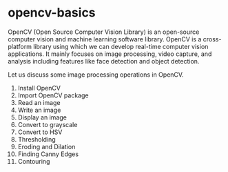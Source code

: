 # opencv-basics

OpenCV (Open Source Computer Vision Library) is an open-source computer vision and machine learning software library. OpenCV is a cross-platform library using which we can develop real-time computer vision applications. It mainly focuses on image processing, video capture, and analysis including features like face detection and object detection.

Let us discuss some image processing operations in OpenCV.

1. Install OpenCV
2. Import OpenCV package
3. Read an image
4. Write an image
5. Display an image
6. Convert to grayscale
7. Convert to HSV
8. Thresholding
9. Eroding and Dilation
10. Finding Canny Edges
11. Contouring
